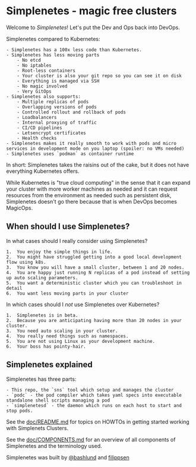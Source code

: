 # Simplenetes - magic free clusters

Welcome to _Simplenetes_! Let's put the Dev and Ops back into DevOps.

Simplenetes compared to Kubernetes:

    - Simplenetes has a 100x less code than Kubernetes.
    - Simplenetes has less moving parts
        - No etcd
        - No iptables
        - Root-less containers
        - Your cluster is also your git repo so you can see it on disk
        - Everything is managed via SSH
        - No magic involved
        - Very GitOps
    - Simplenetes also supports:
        - Multiple replicas of pods
        - Overlapping versions of pods
        - Controlled rollout and rollback of pods
        - Loadbalancers
        - Internal proxying of traffic
        - CI/CD pipelines
        - Letsencrypt certificates
        - Health checks
    - Simplenetes makes it really smooth to work with pods and micro services in development mode on you laptop (spoiler: no VMs needed)
    - Simplenetes uses `podman` as container runtime


In short: Simplenetes takes the raisins out of the cake, but it does not have everything Kubernetes offers.

While Kubernetes is "true cloud computing" in the sense that it can expand your cluster with more worker machines as needed and it can request resources from the environment as needed such as persistent disk, Simplenetes doesn't go there because that is when DevOps becomes MagicOps.

## When should I use Simplenetes?

In what cases should I really consider using Simplenetes?

    1.  You enjoy the simple things in life.
    2.  You might have struggled getting into a good local development flow using k8s.
    3.  You know you will have a small cluster, between 1 and 20 nodes.
    4.  You are happy just running N replicas of a pod instead of setting up auto scaling parameters.
    5.  You want a deterministic cluster which you can troubleshoot in detail
    6.  You want less moving parts in your cluster

In which cases should I *not* use Simplenetes over Kubernetes?

    1.  Simplenetes is in beta.
    2.  Because you are anticipating having more than 20 nodes in your cluster.
    3.  You need auto scaling in your cluster.
    4.  You really need things such as namespaces.
    5.  You are not using Linux as your development machine.
    6.  Your boss has pointy-hair.



## Simplenetes explained

Simplenetes has three parts:

    - This repo, the `sns` tool which setup and manages the cluster
    - `podc` - the pod compiler which takes yaml specs into executable standalone shell scripts managing a pod
    - `simplenetesd` - the daemon which runs on each host to start and stop pods.

See the [doc/README.md](doc/README.md) for topics on HOWTOs in getting started working with Simplenets Clusters.

See the [doc/COMPONENTS.md](doc/COMPONENTS.md) for an overview of all components of Simplenetes and the terminology used.

Simplenetes was built by [@bashlund](https://twitter.com/bashlund) and [filippsen](https://twitter.com/mikediniz)
